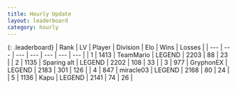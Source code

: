 ```yaml
---
title: Hourly Update
layout: leaderboard
category: hourly
---
```


{: .leaderboard}
| Rank | LV | Player | Division | Elo | Wins | Losses |
| --- | --- | --- | --- | --- | --- | --- |
| <span data-change="0">1</span> | 1413 | <span title="ID: 164871">TeamMario</span> | LEGEND | <span data-change="0">2203</span> | <span data-change="0">88</span> | <span data-change="0">23</span> |
| <span data-change="0">2</span> | 1135 | <span title="ID: 203132">Sparing alt</span> | LEGEND | <span data-change="16">2202</span> | <span data-change="5">108</span> | <span data-change="0">33</span> |
| <span data-change="0">3</span> | 977 | <span title="ID: 315148">GryphonEX</span> | LEGEND | <span data-change="0">2183</span> | <span data-change="0">301</span> | <span data-change="0">126</span> |
| <span data-change="0">4</span> | 847 | <span title="ID: 416373">miracle03</span> | LEGEND | <span data-change="0">2168</span> | <span data-change="0">80</span> | <span data-change="0">24</span> |
| <span data-change="0">5</span> | 1136 | <span title="ID: 204953">Kapu</span> | LEGEND | <span data-change="0">2141</span> | <span data-change="0">74</span> | <span data-change="0">26</span> |